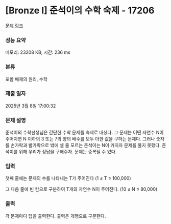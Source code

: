 # [Bronze I] 준석이의 수학 숙제 - 17206 

[문제 링크](https://www.acmicpc.net/problem/17206) 

### 성능 요약

메모리: 23208 KB, 시간: 236 ms

### 분류

포함 배제의 원리, 수학

### 제출 일자

2025년 3월 8일 17:00:32

### 문제 설명

<p>준석이의 수학선생님은 간단한 수학 문제를 숙제로 내셨다. 그 문제는 어떤 자연수 N이 주어지면 N 이하의 3 또는 7의 양의 배수를 모두 더한 값을 구하는 문제다. 그러나 숫자를 손가락과 발가락으로 밖에 셀 줄 모르는 준석이는 N이 커지자 문제를 풀지 못했다. 준석이를 위해 우리가 정답을 구해주자. 문제는 중복될 수 있다.</p>

### 입력 

 <p>첫째 줄에는 문제의 수를 나타내는 T가 주어진다 (1 ≤ T ≤ 100,000)</p>

<p>그 다음 줄에 빈 칸으로 구분하여 T개의 자연수 N이 주어진다. (10 ≤ N ≤ 80,000)</p>

### 출력 

 <p>각 문제마다 답을 출력한다. 출력은 개행으로 구분한다.</p>

